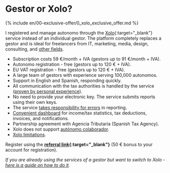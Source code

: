 # Gestor or Xolo?

{% include en/00-exclusive-offer/0_xolo_exclusive_offer.md %}

I registered and manage autonomo through the [Xolo](https://bit.ly/xolo-signup-free-renta){:target="_blank"} service
instead of an individual gestor. The platform completely replaces a gestor and is ideal for freelancers from IT,
marketing, media, design, consulting, and [other fields](#is-xolo-suitable-for-you).

- Subscription costs 59 €/month + IVA (gestors up to 91 €/month + IVA).
- Autonomo registration - free (gestors up to 120 € + IVA).
- EU VAT registration - free (gestors up to 120 € + IVA).
- A large team of gestors with experience serving 100,000 autonomos.
- Support in English and Spanish, responding quickly.
- All communication with the tax authorities is handled by the
  service ([proven by personal experience](#my-problem-with-the-spanish-tax-office)).
- No need to provide your electronic key. The service submits reports using their own keys.
- The service [takes responsibility for errors](#responsibility-in-case-of-error) in reporting.
- [Convenient dashboard](#dashboard-demo-tutorials) for income/tax statistics, tax deductions, invoices, and
  notifications.
- Partnership agreement with Agencia Tributaria (Spanish Tax Agency).
- Xolo does not support [autónomo colaborador](#autónomo-colaborador).
- [Xolo limitations](#is-xolo-suitable-for-you).

Register using the **[referral link](https://bit.ly/xolo-signup-free-renta){:target="_blank"}** (50 € bonus to your
account for registration).

_If you are already using the services of a gestor but want to switch to Xolo -
[here is a guide on how to do it](#gestor-to-xolo-transition)._
